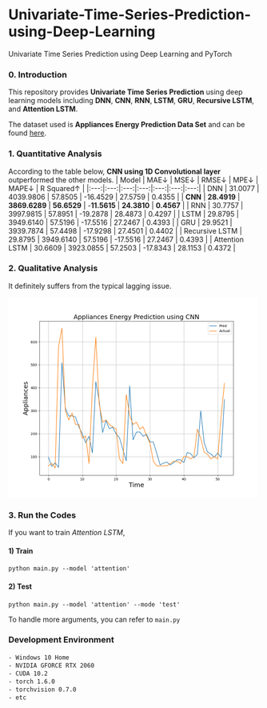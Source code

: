 # Univariate-Time-Series-Prediction-using-Deep-Learning
Univariate Time Series Prediction using Deep Learning and PyTorch

### 0. Introduction
This repository provides **Univariate Time Series Prediction** using deep learning models including **DNN**, **CNN**, **RNN**, **LSTM**, **GRU**, **Recursive LSTM**, and **Attention LSTM**. 

The dataset used is **Appliances Energy Prediction Data Set** and can be found [here](https://archive.ics.uci.edu/ml/datasets/Appliances+energy+prediction).

### 1. Quantitative Analysis

According to the table below, **CNN using 1D Convolutional layer** outperformed the other models. 
| Model | MAE↓ | MSE↓ | RMSE↓ | MPE↓ | MAPE↓ | R Squared↑ |
|:---:|:---:|:---:|:---:|:---:|:---:|:---:|
| DNN | 31.0077 | 4039.9806 | 57.8505 | -16.4529 | 27.5759 | 0.4355 | 
| **CNN** | **28.4919** | **3869.6289** | **56.6529** | -**11.5615** | **24.3810** | **0.4567** |
| RNN | 30.7757 | 3997.9815 | 57.8951 | -19.2878 | 28.4873 | 0.4297 |
| LSTM | 29.8795 | 3949.6140 | 57.5196 | -17.5516 | 27.2467 | 0.4393 |
| GRU | 29.9521 | 3939.7874 | 57.4498 | -17.9298 | 27.4501 |  0.4402 |
| Recursive LSTM | 29.8795 | 3949.6140 | 57.5196 | -17.5516 | 27.2467 | 0.4393 |
| Attention LSTM | 30.6609 | 3923.0855 | 57.2503 | -17.8343 | 28.1153 | 0.4372 |

### 2. Qualitative Analysis
It definitely suffers from the typical lagging issue.

<img src = './results/plots/Appliances Energy Prediction using CNN.png' width="500">

### 3. Run the Codes
If you want to train *Attention LSTM*, 
#### 1) Train 
```
python main.py --model 'attention'
```

#### 2) Test
```
python main.py --model 'attention' --mode 'test'
```

To handle more arguments, you can refer to `main.py`




### Development Environment
```
- Windows 10 Home
- NVIDIA GFORCE RTX 2060
- CUDA 10.2
- torch 1.6.0
- torchvision 0.7.0
- etc
```
